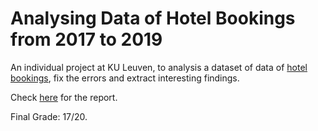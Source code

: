 # Analysing Data of Hotel Bookings from 2017 to 2019

An individual project at KU Leuven, to analysis a dataset of data of [hotel bookings](https://github.com/dodopianist/Projects/blob/main/Hotel%20bookings%20analysis/data/part1-data/bookings.csv), fix the errors and extract interesting findings.

Check [here](https://github.com/dodopianist/Projects/blob/main/Hotel%20bookings%20analysis/Hotel%20bookings%20analysis.pdf) for the report.

Final Grade: 17/20.
